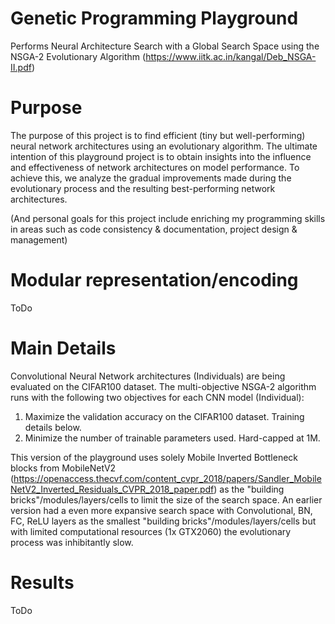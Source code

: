 # Genetic Programming Playground
Performs Neural Architecture Search with a Global Search Space using the NSGA-2 Evolutionary Algorithm (https://www.iitk.ac.in/kangal/Deb_NSGA-II.pdf)

# Purpose
The purpose of this project is to find efficient (tiny but well-performing) neural network architectures using an evolutionary algorithm.
The ultimate intention of this playground project is to obtain insights into the influence and effectiveness of network architectures on model performance.
To achieve this, we analyze the gradual improvements made during the evolutionary process and the resulting best-performing network architectures.

(And personal goals for this project include enriching my programming skills in areas such as code consistency & documentation, project design & management)

# Modular representation/encoding
ToDo


# Main Details
Convolutional Neural Network architectures (Individuals) are being evaluated on the CIFAR100 dataset.
The multi-objective NSGA-2 algorithm runs with the following two objectives for each CNN model (Individual):
1. Maximize the validation accuracy on the CIFAR100 dataset. Training details below.
2. Minimize the number of trainable parameters used. Hard-capped at 1M.


This version of the playground uses solely Mobile Inverted Bottleneck blocks from MobileNetV2 (https://openaccess.thecvf.com/content_cvpr_2018/papers/Sandler_MobileNetV2_Inverted_Residuals_CVPR_2018_paper.pdf) as the "building bricks"/modules/layers/cells to limit the size of the search space. 
An earlier version had a even more expansive search space with Convolutional, BN, FC, ReLU layers as the smallest "building bricks"/modules/layers/cells but with limited computational resources (1x GTX2060) the evolutionary process was inhibitantly slow.

# Results
ToDo
